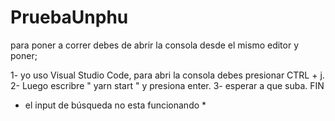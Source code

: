 # PruebaUnphu
para poner a correr debes de abrir la consola desde el mismo editor y poner;

1- yo uso Visual Studio Code, para abri la consola debes presionar CTRL + j.
2- Luego escribre " yarn start " y presiona enter. 
3- esperar a que suba. FIN

* el input de búsqueda no esta funcionando *
